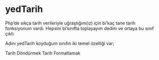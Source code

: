 yedTarih
========

Php’de sıkça tarih verileriyle uğraştığım(ız) için bi’kaç tane tarih fonksiyonum vardı. Hepsini bi’sınıfta toplayayım dedim ve ortaya bu sınıf çıktı

Adını yedTarih koyduğum sınıfın iki temel özelliği var;

Tarih Döndürmek
Tarih Formatlamak
